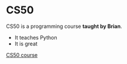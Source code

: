 # CS50

CS50 is a programming course **taught by Brian**.

- It teaches Python
- It is great

[CS50 course](https://google.com)